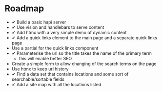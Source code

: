 # Roadmap

* ✔ Build a basic hapi server
* ✔ Use vision and handlebars to serve content
* ✔ Add htmx with a very simple demo of dynamic content
* ✔ Add a quick links element to the main page and a separate quick links page
* Use a partial for the quick links component 
* ✔ Parameterise the url so the title takes the name of the primary term
  * this will enable better SEO
* Create a simple form to allow changing of the search terms on the page
* Use htmx to keep url history
* ✔ Find a data set that contains locations and some sort of searchable/sortable fields
* ✔ Add a site map with all the locations listed
